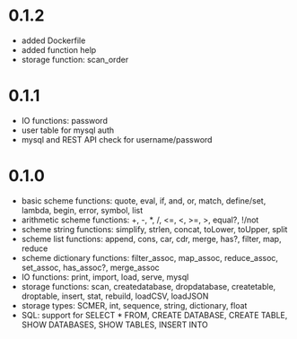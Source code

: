 0.1.2
=====

- added Dockerfile
- added function help
- storage function: scan_order

0.1.1
=====

- IO functions: password
- user table for mysql auth
- mysql and REST API check for username/password

0.1.0
=====

- basic scheme functions: quote, eval, if, and, or, match, define/set, lambda, begin, error, symbol, list
- arithmetic scheme functions: +, -, *, /, <=, <, >=, >, equal?, !/not
- scheme string functions: simplify, strlen, concat, toLower, toUpper, split
- scheme list functions: append, cons, car, cdr, merge, has?, filter, map, reduce
- scheme dictionary functions: filter_assoc, map_assoc, reduce_assoc, set_assoc, has_assoc?, merge_assoc
- IO functions: print, import, load, serve, mysql
- storage functions: scan, createdatabase, dropdatabase, createtable, droptable, insert, stat, rebuild, loadCSV, loadJSON
- storage types: SCMER, int, sequence, string, dictionary, float
- SQL: support for SELECT * FROM, CREATE DATABASE, CREATE TABLE, SHOW DATABASES, SHOW TABLES, INSERT INTO
